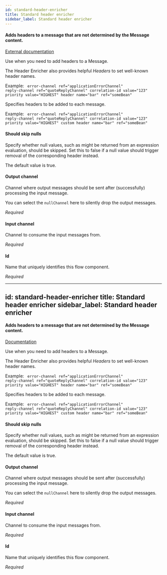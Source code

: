```yaml
---
id: standard-header-enricher
title: Standard header enricher
sidebar_label: Standard header enricher
---
```

#### Adds headers to a message that are not determined by the Message content.
<a href="https://docs.spring.io/spring-integration/docs/4.3.x/reference/html/messaging-transformation-chapter.html#header-enricher" target="_blank">External documentation</a>

Use when you need to add headers to a Message.

The Header Enricher also provides helpful <i>Headers</i> to set well-known header names. 

Example:
<code>
error-channel 	ref="applicationErrorChannel"
reply-channel 	ref="quoteReplyChannel"
correlation-id 	value="123"
priority 		value="HIGHEST"
header 		name="bar" ref="someBean"
</code>


Specifies headers to be added to each message. 

Example:
<code>
error-channel 	ref="applicationErrorChannel"
reply-channel 	ref="quoteReplyChannel"
correlation-id 	value="123"
priority 		value="HIGHEST"
custom header	name="bar" ref="someBean"
</code>

#### Should skip nulls
Specify whether null values, such as might be returned from an expression evaluation, should be skipped. 
Set this to false if a null value should trigger removal of the corresponding header instead.

The default value is true. 

#### Output channel
Channel where output messages should be sent after (successfully) processing the input message.

You can select the <code>nullChannel</code> here to silently drop the output messages.

<i>Required</i>

#### Input channel
Channel to consume the input messages from.

<i>Required</i>

#### Id
Name that uniquely identifies this flow component.

<i>Required</i>

---
id: standard-header-enricher
title: Standard header enricher
sidebar_label: Standard header enricher
---
#### Adds headers to a message that are not determined by the Message content.
<a href="http://docs.spring.io/spring-integration/docs/2.1.x/reference/html/messaging-transformation-chapter.html#header-enricher" target="_blank">Documentation</a>

Use when you need to add headers to a Message.

The Header Enricher also provides helpful <i>Headers</i> to set well-known header names. 

Example:
<code>
error-channel 	ref="applicationErrorChannel"
reply-channel 	ref="quoteReplyChannel"
correlation-id 	value="123"
priority 		value="HIGHEST"
header 		name="bar" ref="someBean"
</code>


Specifies headers to be added to each message. 

Example:
<code>
error-channel 	ref="applicationErrorChannel"
reply-channel 	ref="quoteReplyChannel"
correlation-id 	value="123"
priority 		value="HIGHEST"
custom header	name="bar" ref="someBean"
</code>

#### Should skip nulls
Specify whether null values, such as might be returned from an expression evaluation, should be skipped. 
Set this to false if a null value should trigger removal of the corresponding header instead.

The default value is true. 

#### Output channel
Channel where output messages should be sent after (successfully) processing the input message.

You can select the <code>nullChannel</code> here to silently drop the output messages.

<i>Required</i>

#### Input channel
Channel to consume the input messages from.

<i>Required</i>

#### Id
Name that uniquely identifies this flow component.

<i>Required</i>

